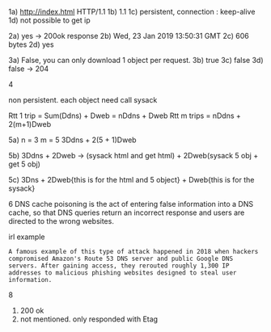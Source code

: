 1a) http://index.html HTTP/1.1 1b) 1.1 1c) persistent, connection : keep-alive 1d) not possible to get ip

2a) yes -> 200ok response 2b) Wed, 23 Jan 2019 13:50:31 GMT 2c) 606 bytes 2d) yes

3a) False, you can only download 1 object per request.
3b) true 
3c) false 3d) false -> 204

4

non persistent. each object need call sysack 

Rtt 1 trip = Sum(Ddns) + Dweb = nDdns + Dweb
Rtt m trips = nDdns + 2(m+1)Dweb

5a)
n = 3
m = 5
3Ddns + 2(5 + 1)Dweb

5b)
3Ddns + 2Dweb -> (sysack html and get html) + 2Dweb(sysack 5 obj + get 5 obj)

5c)
3Dns + 2Dweb{this is for the html and 5 object} + Dweb{this is for the sysack}

6
DNS cache poisoning is the act of entering false information into a DNS cache, so that DNS queries return an incorrect response and users are directed to the wrong websites.

irl example
```
A famous example of this type of attack happened in 2018 when hackers compromised Amazon's Route 53 DNS server and public Google DNS servers. After gaining access, they rerouted roughly 1,300 IP addresses to malicious phishing websites designed to steal user information.
```

8
1. 200 ok
2. not mentioned. only responded with Etag